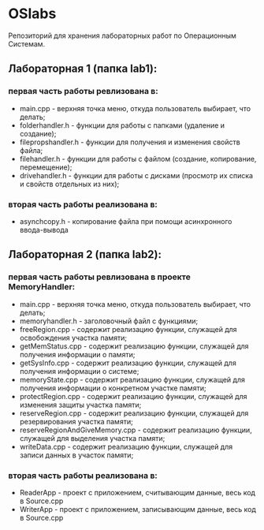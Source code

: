 # OSlabs
Репозиторий для хранения лабораторных работ по Операционным Системам.

## Лабораторная 1 (папка lab1):
### первая часть работы ревлизована в:
- main.cpp - верхняя точка меню, откуда пользователь выбирает, что делать; 
- folderhandler.h - функции для работы с папками (удаление и создание); 
- filepropshandler.h - функции для получения и изменения свойств файла; 
- filehandler.h - функции для работы с файлом (создание, копирование, перемещение); 
- drivehandler.h - функции для работы с дисками (просмотр их списка и свойств отдельных из них); 
### вторая часть работы реализована в:
- asynchcopy.h - копирование файла при помощи асинхронного ввода-вывода

## Лабораторная 2 (папка lab2):
### первая часть работы ревлизована в проекте MemoryHandler:
- main.cpp - верхняя точка меню, откуда пользователь выбирает, что делать; 
- memoryhandler.h - заголовочный файл с функциями; 
- freeRegion.cpp - содержит реализацию функции, служащей для освобождения участка памяти; 
- getMemStatus.cpp - содержит реализацию функции, служащей для получения информации о памяти; 
- getSysInfo.cpp - содержит реализацию функции, служащей для получения информации о системе;
- memoryState.cpp - содержит реализацию функции, служащей для получения информации о конкретном участке памяти;
- protectRegion.cpp - содержит реализацию функции, служащей для изменения защиты участка памяти;
- reserveRegion.cpp - содержит реализацию функции, служащей для резервирования участка памяти;
- reserveRegionAndGiveMemory.cpp - содержит реализацию функции, служащей для выделения участка памяти;
- writeData.cpp - содержит реализацию функции, служащей для записи данных в участок памяти;
### вторая часть работы реализована в:
- ReaderApp - проект с приложением, считывающим данные, весь код в Source.cpp
- WriterApp - проект с приложением, записывающим данные, весь код в Source.cpp
